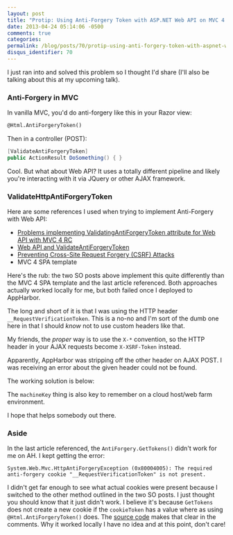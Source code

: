 ```yaml
---
layout: post
title: "Protip: Using Anti-Forgery Token with ASP.NET Web API on MVC 4 on AppHarbor"
date: 2013-04-24 05:14:06 -0500
comments: true
categories:
permalink: /blog/posts/70/protip-using-anti-forgery-token-with-aspnet-web-ap
disqus_identifier: 70
---
```


I just ran into and solved this problem so I thought I'd share (I'll also be talking about this at my upcoming talk).

### Anti-Forgery in MVC

In vanilla MVC, you'd do anti-forgery like this in your Razor view:

```html
@Html.AntiForgeryToken()
```

Then in a controller (POST):

```c#
[ValidateAntiForgeryToken]
public ActionResult DoSomething() { }
```

Cool. But what about Web API? It uses a totally different pipeline and likely you're interacting with it via JQuery or other AJAX framework.

### ValidateHttpAntiForgeryToken

Here are some references I used when trying to implement Anti-Forgery with Web API:

- [Problems implementing ValidatingAntiForgeryToken attribute for Web API with MVC 4 RC](http://stackoverflow.com/questions/11725988/problems-implementing-validatingantiforgerytoken-attribute-for-web-api-with-mvc)
- [Web API and ValidateAntiForgeryToken](http://stackoverflow.com/questions/11476883/web-api-and-validateantiforgerytoken)
- [Preventing Cross-Site Request Forgery (CSRF) Attacks](http://www.asp.net/web-api/overview/security/preventing-cross-site-request-forgery-(csrf)-attacks)
- MVC 4 SPA template

Here's the rub: the two SO posts above implement this quite differently than the MVC 4 SPA template and the last article referenced. Both approaches actually worked locally for me, but both failed once I deployed to AppHarbor.

The long and short of it is that I was using the HTTP header `__RequestVerificationToken`. This is a no-no and I'm sort of the dumb one here in that I should *know* not to use custom headers like that.

My friends, the *proper* way is to use the `X-*` convention, so the HTTP header in your AJAX requests become `X-XSRF-Token` instead.

Apparently, AppHarbor was stripping off the other header on AJAX POST. I was receiving an error about the given header could not be found.

The working solution is below:

<script src="https://gist.github.com/kamranayub/5449779.js"></script>

The `machineKey` thing is also key to remember on a cloud host/web farm environment.

I hope that helps somebody out there.

### Aside

In the last article referenced, the `AntiForgery.GetTokens()` didn't work for me on AH. I kept getting the error:

    System.Web.Mvc.HttpAntiForgeryException (0x80004005): The required anti-forgery cookie "__RequestVerificationToken" is not present.

I didn't get far enough to see what actual cookies were present because I switched to the other method outlined in the two SO posts. I just thought you should know that it just didn't work. I believe it's because `GetTokens` does not create a new cookie if the `cookieToken` has a value where as using `@Html.AntiForgeryToken()` does. The [source code](http://aspnetwebstack.codeplex.com/SourceControl/changeset/view/9a83b63f3f889e3f2c979274fe3e8f7610e06b98#src/System.Web.WebPages/Helpers/AntiXsrf/AntiForgeryWorker.cs) makes that clear in the comments. Why it worked locally I have no idea and at this point, don't care!